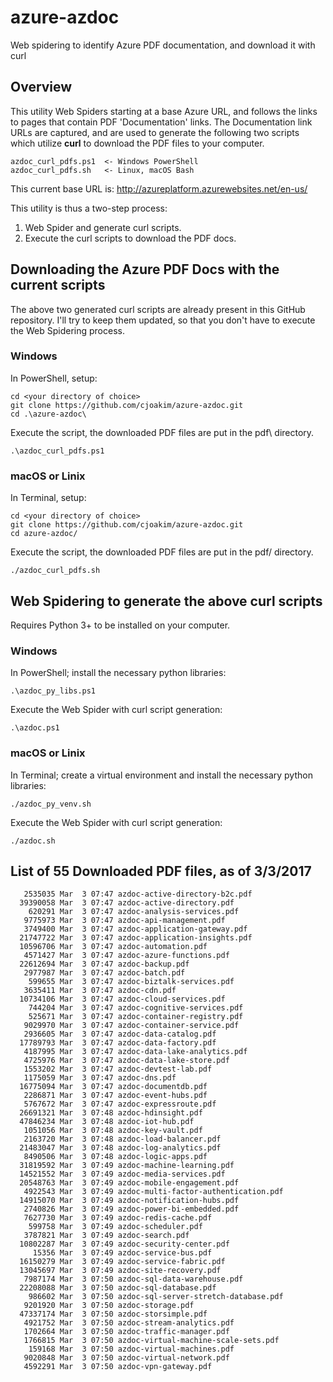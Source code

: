 # azure-azdoc

Web spidering to identify Azure PDF documentation, and download it with curl

## Overview

This utility Web Spiders starting at a base Azure URL, and follows the links to
pages that contain PDF 'Documentation' links.  The Documentation link URLs are
captured, and are used to generate the following two scripts which utilize **curl**
to download the PDF files to your computer.
```
azdoc_curl_pdfs.ps1  <- Windows PowerShell
azdoc_curl_pdfs.sh   <- Linux, macOS Bash
```

This current base URL is: 
http://azureplatform.azurewebsites.net/en-us/

This utility is thus a two-step process:
1) Web Spider and generate curl scripts.
2) Execute the curl scripts to download the PDF docs.


## Downloading the Azure PDF Docs with the current scripts

The above two generated curl scripts are already present in this GitHub repository.
I'll try to keep them updated, so that you don't have to execute the Web Spidering
process.

### Windows

In PowerShell, setup:
```
cd <your directory of choice>
git clone https://github.com/cjoakim/azure-azdoc.git
cd .\azure-azdoc\
```

Execute the script, the downloaded PDF files are put in the pdf\ directory.
```
.\azdoc_curl_pdfs.ps1
```

### macOS or Linix

In Terminal, setup:
```
cd <your directory of choice>
git clone https://github.com/cjoakim/azure-azdoc.git
cd azure-azdoc/
```

Execute the script, the downloaded PDF files are put in the pdf/ directory.
```
./azdoc_curl_pdfs.sh
```

## Web Spidering to generate the above curl scripts

Requires Python 3+ to be installed on your computer.

### Windows

In PowerShell; install the necessary python libraries:
```
.\azdoc_py_libs.ps1
```

Execute the Web Spider with curl script generation:
```
.\azdoc.ps1
```

### macOS or Linix

In Terminal; create a virtual environment and install the necessary python libraries:
```
./azdoc_py_venv.sh
```

Execute the Web Spider with curl script generation:
```
./azdoc.sh
```

## List of 55 Downloaded PDF files, as of 3/3/2017

```
   2535035 Mar  3 07:47 azdoc-active-directory-b2c.pdf
  39390058 Mar  3 07:47 azdoc-active-directory.pdf
    620291 Mar  3 07:47 azdoc-analysis-services.pdf
   9775973 Mar  3 07:47 azdoc-api-management.pdf
   3749400 Mar  3 07:47 azdoc-application-gateway.pdf
  21747722 Mar  3 07:47 azdoc-application-insights.pdf
  10596706 Mar  3 07:47 azdoc-automation.pdf
   4571427 Mar  3 07:47 azdoc-azure-functions.pdf
  22612694 Mar  3 07:47 azdoc-backup.pdf
   2977987 Mar  3 07:47 azdoc-batch.pdf
    599655 Mar  3 07:47 azdoc-biztalk-services.pdf
   3635411 Mar  3 07:47 azdoc-cdn.pdf
  10734106 Mar  3 07:47 azdoc-cloud-services.pdf
    744204 Mar  3 07:47 azdoc-cognitive-services.pdf
    525671 Mar  3 07:47 azdoc-container-registry.pdf
   9029970 Mar  3 07:47 azdoc-container-service.pdf
   2936605 Mar  3 07:47 azdoc-data-catalog.pdf
  17789793 Mar  3 07:47 azdoc-data-factory.pdf
   4187995 Mar  3 07:47 azdoc-data-lake-analytics.pdf
   4725976 Mar  3 07:47 azdoc-data-lake-store.pdf
   1553202 Mar  3 07:47 azdoc-devtest-lab.pdf
   1175059 Mar  3 07:47 azdoc-dns.pdf
  16775094 Mar  3 07:47 azdoc-documentdb.pdf
   2286871 Mar  3 07:47 azdoc-event-hubs.pdf
   5767672 Mar  3 07:47 azdoc-expressroute.pdf
  26691321 Mar  3 07:48 azdoc-hdinsight.pdf
  47846234 Mar  3 07:48 azdoc-iot-hub.pdf
   1051056 Mar  3 07:48 azdoc-key-vault.pdf
   2163720 Mar  3 07:48 azdoc-load-balancer.pdf
  21483047 Mar  3 07:48 azdoc-log-analytics.pdf
   8490506 Mar  3 07:48 azdoc-logic-apps.pdf
  31819592 Mar  3 07:49 azdoc-machine-learning.pdf
  14521552 Mar  3 07:49 azdoc-media-services.pdf
  20548763 Mar  3 07:49 azdoc-mobile-engagement.pdf
   4922543 Mar  3 07:49 azdoc-multi-factor-authentication.pdf
  14915070 Mar  3 07:49 azdoc-notification-hubs.pdf
   2740826 Mar  3 07:49 azdoc-power-bi-embedded.pdf
   7627730 Mar  3 07:49 azdoc-redis-cache.pdf
    599758 Mar  3 07:49 azdoc-scheduler.pdf
   3787821 Mar  3 07:49 azdoc-search.pdf
  10802287 Mar  3 07:49 azdoc-security-center.pdf
     15356 Mar  3 07:49 azdoc-service-bus.pdf
  16150279 Mar  3 07:49 azdoc-service-fabric.pdf
  13045697 Mar  3 07:49 azdoc-site-recovery.pdf
   7987174 Mar  3 07:50 azdoc-sql-data-warehouse.pdf
  22208088 Mar  3 07:50 azdoc-sql-database.pdf
    986602 Mar  3 07:50 azdoc-sql-server-stretch-database.pdf
   9201920 Mar  3 07:50 azdoc-storage.pdf
  47337174 Mar  3 07:50 azdoc-storsimple.pdf
   4921752 Mar  3 07:50 azdoc-stream-analytics.pdf
   1702664 Mar  3 07:50 azdoc-traffic-manager.pdf
   1766815 Mar  3 07:50 azdoc-virtual-machine-scale-sets.pdf
    159168 Mar  3 07:50 azdoc-virtual-machines.pdf
   9020848 Mar  3 07:50 azdoc-virtual-network.pdf
   4592291 Mar  3 07:50 azdoc-vpn-gateway.pdf

```